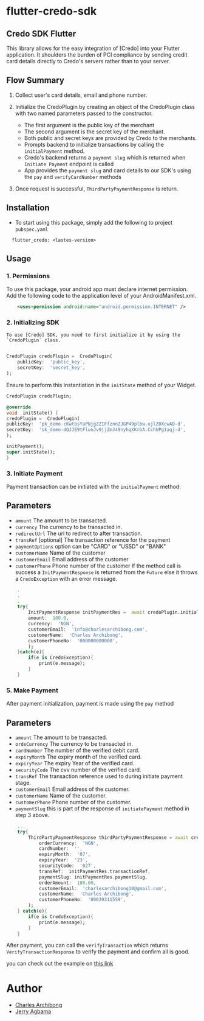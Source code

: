 # flutter-credo-sdk

## Credo SDK Flutter

This library allows for the easy integration of [Credo] into your Flutter application. It shoulders the burden of PCI compliance by sending credit card details directly to Credo's servers rather than to your server.

## Flow Summary

1. Collect user's card details, email and phone number. 
	
2. Initialize the CredoPlugin by creating an object of the CredoPlugin class with two named parameters passed to the constructor.
	- The first argument is the public key of the merchant
	- The second argument is the secret key of the merchant.
	- Both public and secret keys are provided by Credo to the merchants.
	-  Prompts backend to initialize transactions by calling the `initialPayment` method.
	- Credo's backend returns a `payment slug` which is returned when `Initiate Payment` endpoint is called
	- App provides the `payment slug` and card details to our SDK's using the `pay` and `verifyCardNumber` methods
	
3. Once request is successful,  `ThirdPartyPaymentResponse` is return.


## Installation
- To start using this package, simply add the following to project `pubspec.yaml`

```
  flutter_credo: <lastes-version>
```

## Usage

### 1. Permissions
To use this package, your android app must declare internet permission. Add the following code to the application level of your AndroidManifest.xml.

```xml
	<uses-permission android:name="android.permission.INTERNET" />
```

### 2. Initializing SDK
	To use [Credo] SDK, you need to first initialize it by using the `CredoPlugin` class.
	
```dart

CredoPlugin credoPlugin =  CredoPlugin(
    publicKey:  'public_key',
    secretKey:  'secret_key',
);

```
Ensure to perform this instantiation in the `initState` method of your Widget.

```dart
CredoPlugin credoPlugin;

@override
void  initState() {
credoPlugin =  CredoPlugin(
publicKey:  'pk_demo-cKwtbsYaPNjgZZIFfznnZJGP49plbw.ujlZ0XcwAD-d',
secretKey:  'sk_demo-dQJJE9tFlunJv9jjZmJ49nyhqXKrbA.CchUPg1aqj-d',
);

initPayment();
super.initState();
}
```

### 3. Initiate Payment
Payment transaction can be initiated with the `initialPayment` method: 
## Parameters
- `amount` The amount to be transacted.
- `currency` The currency to be transacted in. 
- `redirectUrl` The url to redirect to after transaction.
- `transRef` [optional] The transaction reference for the payment
- `paymentOptions` option can be "CARD" or "USSD" or "BANK"
- `customerName` Name of the customer
- `customerEmail` Email address of the customer
- `customerPhone` Phone number of the customer
If the method call is success a `InitPaymentResponse` is returned from the `Future` else it throws a `CredoException` with an error message.
	
```dart
	.
	.
	.
	try{
		InitPaymentResponse initPaymentRes =  await credoPlugin.initialPayment(
		amount:  100.0,
		currency:  'NGN',
		customerEmail:  'info@charlesarchibong.com',
		customerName:  'Charles Archibong',
		customerPhoneNo:  '000000000000',
		);
	}catch(e){
		if(e is CredoException){
			print(e.message);
		}
	}
```

### 5. Make Payment

After payment initialization, payment is made using the `pay` method
	
## Parameters
- `amount` The amount to be transacted.   
- `ordeCurrency` The currency to be transacted in. 
- `cardNumber` The number of the verified debit card.
- `expiryMonth` The expiry month of the verified card.
- `expiryYear` The expiry Year of the verified card.
- `securityCode` The cvv number of the verified card.
- `transRef` The transaction reference used to during initiate payment stage.
- `customerEmail` Email address of the customer.
- `customerName` Name of the customer.
- `customerPhone` Phone number of the customer.
- `paymentSlug` this is part of the response of `initiatePayment` method in step 3 above.

```dart
	...
	try{
		ThirdPartyPaymentResponse thirdPartyPaymentResponse = await credoPlugin.pay(
			orderCurrency:  'NGN',
			cardNumber:  '',
			expiryMonth:  '07',
			expiryYear:  '23',
			securityCode:  '027',
			transRef:  initPaymentRes.transactionRef,
			paymentSlug: initPaymentRes.paymentSlug,
			orderAmount:  100.00,
			customerEmail:  'charlesarchibong10@gmail.com',
			customerName:  'Charles Archibong',
			customerPhoneNo:  '09039311559',
		);
	} catch(e){
		if(e is CredoException){
			print(e.message);
		}
	}
```

After payment, you can call the `verifyTransaction` which returns `VerifyTransactionResponse` to verify the payment and confirm all is good. 

you can check out the example on [this link](https://github.com/charlesarchibong/flutter_credo/tree/dev/example)
	


# Author
- [Charles Archibong](https://www.linkedin.com/in/charles-archibong-9b6a23164/)
- [Jerry Agbama](https://www.linkedin.com/in/charles-archibong-9b6a23164/)
